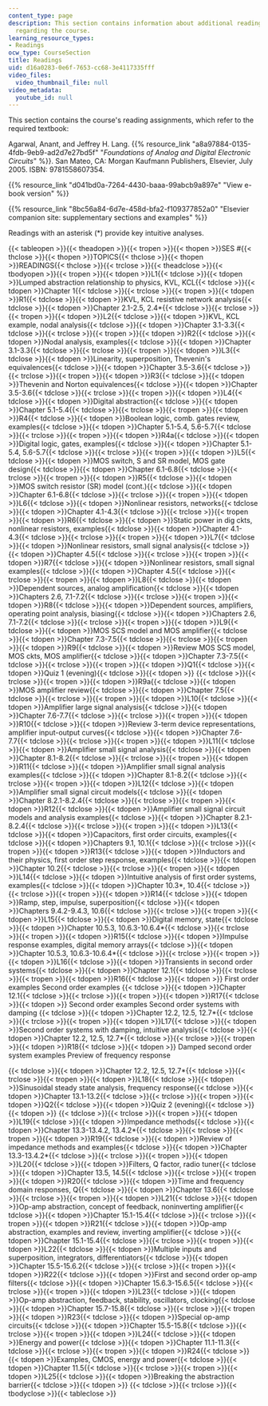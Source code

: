 ```yaml
---
content_type: page
description: This section contains information about additional reading materials
  regarding the course.
learning_resource_types:
- Readings
ocw_type: CourseSection
title: Readings
uid: d16a0283-0e6f-7653-cc68-3e4117335fff
video_files:
  video_thumbnail_file: null
video_metadata:
  youtube_id: null
---
```

This section contains the course's reading assignments, which refer to the required textbook:

Agarwal, Anant, and Jeffrey H. Lang. {{% resource_link "a8a97884-0135-4fdb-9eb9-ad2d7e27bd5f" "_Foundations of Analog and Digital Electronic Circuits_" %}}. San Mateo, CA: Morgan Kaufmann Publishers, Elsevier, July 2005. ISBN: 9781558607354.

{{% resource_link "d041bd0a-7264-4430-baaa-99abcb9a897e" "View e-book version" %}}

{{% resource_link "8bc56a84-6d7e-458d-bfa2-f109377852a0" "Elsevier companion site: supplementary sections and examples" %}}

Readings with an asterisk (\*) provide key intuitive analyses.

{{< tableopen >}}{{< theadopen >}}{{< tropen >}}{{< thopen >}}SES #{{< thclose >}}{{< thopen >}}TOPICS{{< thclose >}}{{< thopen >}}READINGS{{< thclose >}}{{< trclose >}}{{< theadclose >}}{{< tbodyopen >}}{{< tropen >}}{{< tdopen >}}L1{{< tdclose >}}{{< tdopen >}}Lumped abstraction relationship to physics, KVL, KCL{{< tdclose >}}{{< tdopen >}}Chapter 1{{< tdclose >}}{{< trclose >}}{{< tropen >}}{{< tdopen >}}R1{{< tdclose >}}{{< tdopen >}}KVL, KCL resistive network analysis{{< tdclose >}}{{< tdopen >}}Chapter 2.1-2.5, 2.4\*{{< tdclose >}}{{< trclose >}}{{< tropen >}}{{< tdopen >}}L2{{< tdclose >}}{{< tdopen >}}KVL, KCL example, nodal analysis{{< tdclose >}}{{< tdopen >}}Chapter 3.1-3.3{{< tdclose >}}{{< trclose >}}{{< tropen >}}{{< tdopen >}}R2{{< tdclose >}}{{< tdopen >}}Nodal analysis, examples{{< tdclose >}}{{< tdopen >}}Chapter 3.1-3.3{{< tdclose >}}{{< trclose >}}{{< tropen >}}{{< tdopen >}}L3{{< tdclose >}}{{< tdopen >}}Linearity, superposition, Thevenin's equivalences{{< tdclose >}}{{< tdopen >}}Chapter 3.5-3.6{{< tdclose >}}{{< trclose >}}{{< tropen >}}{{< tdopen >}}R3{{< tdclose >}}{{< tdopen >}}Thevenin and Norton equivalences{{< tdclose >}}{{< tdopen >}}Chapter 3.5-3.6{{< tdclose >}}{{< trclose >}}{{< tropen >}}{{< tdopen >}}L4{{< tdclose >}}{{< tdopen >}}Digital abstraction{{< tdclose >}}{{< tdopen >}}Chapter 5.1-5.4{{< tdclose >}}{{< trclose >}}{{< tropen >}}{{< tdopen >}}R4{{< tdclose >}}{{< tdopen >}}Boolean logic, comb. gates review, examples{{< tdclose >}}{{< tdopen >}}Chapter 5.1-5.4, 5.6-5.7{{< tdclose >}}{{< trclose >}}{{< tropen >}}{{< tdopen >}}R4a{{< tdclose >}}{{< tdopen >}}Digital logic, gates, examples{{< tdclose >}}{{< tdopen >}}Chapter 5.1-5.4, 5.6-5.7{{< tdclose >}}{{< trclose >}}{{< tropen >}}{{< tdopen >}}L5{{< tdclose >}}{{< tdopen >}}MOS switch, S and SR model, MOS gate design{{< tdclose >}}{{< tdopen >}}Chapter 6.1-6.8{{< tdclose >}}{{< trclose >}}{{< tropen >}}{{< tdopen >}}R5{{< tdclose >}}{{< tdopen >}}MOS switch resistor (SR) model (cont.){{< tdclose >}}{{< tdopen >}}Chapter 6.1-6.8{{< tdclose >}}{{< trclose >}}{{< tropen >}}{{< tdopen >}}L6{{< tdclose >}}{{< tdopen >}}Nonlinear resistors, networks{{< tdclose >}}{{< tdopen >}}Chapter 4.1-4.3{{< tdclose >}}{{< trclose >}}{{< tropen >}}{{< tdopen >}}R6{{< tdclose >}}{{< tdopen >}}Static power in dig ckts, nonlinear resistors, examples{{< tdclose >}}{{< tdopen >}}Chapter 4.1-4.3{{< tdclose >}}{{< trclose >}}{{< tropen >}}{{< tdopen >}}L7{{< tdclose >}}{{< tdopen >}}Nonlinear resistors, small signal analysis{{< tdclose >}}{{< tdopen >}}Chapter 4.5{{< tdclose >}}{{< trclose >}}{{< tropen >}}{{< tdopen >}}R7{{< tdclose >}}{{< tdopen >}}Nonlinear resistors, small signal examples{{< tdclose >}}{{< tdopen >}}Chapter 4.5{{< tdclose >}}{{< trclose >}}{{< tropen >}}{{< tdopen >}}L8{{< tdclose >}}{{< tdopen >}}Dependent sources, analog amplification{{< tdclose >}}{{< tdopen >}}Chapters 2.6, 7.1-7.2{{< tdclose >}}{{< trclose >}}{{< tropen >}}{{< tdopen >}}R8{{< tdclose >}}{{< tdopen >}}Dependent sources, amplifiers, operating point analysis, biasing{{< tdclose >}}{{< tdopen >}}Chapters 2.6, 7.1-7.2{{< tdclose >}}{{< trclose >}}{{< tropen >}}{{< tdopen >}}L9{{< tdclose >}}{{< tdopen >}}MOS SCS model and MOS amplifier{{< tdclose >}}{{< tdopen >}}Chapter 7.3-7.5{{< tdclose >}}{{< trclose >}}{{< tropen >}}{{< tdopen >}}R9{{< tdclose >}}{{< tdopen >}}Review MOS SCS model, MOS ckts, MOS amplifier{{< tdclose >}}{{< tdopen >}}Chapter 7.3-7.5{{< tdclose >}}{{< trclose >}}{{< tropen >}}{{< tdopen >}}Q1{{< tdclose >}}{{< tdopen >}}Quiz 1 (evening){{< tdclose >}}{{< tdopen >}} {{< tdclose >}}{{< trclose >}}{{< tropen >}}{{< tdopen >}}R9a{{< tdclose >}}{{< tdopen >}}MOS amplifier review{{< tdclose >}}{{< tdopen >}}Chapter 7.5{{< tdclose >}}{{< trclose >}}{{< tropen >}}{{< tdopen >}}L10{{< tdclose >}}{{< tdopen >}}Amplifier large signal analysis{{< tdclose >}}{{< tdopen >}}Chapter 7.6-7.7{{< tdclose >}}{{< trclose >}}{{< tropen >}}{{< tdopen >}}R10{{< tdclose >}}{{< tdopen >}}Review 3-term device representations, amplifier input-output curves{{< tdclose >}}{{< tdopen >}}Chapter 7.6-7.7{{< tdclose >}}{{< trclose >}}{{< tropen >}}{{< tdopen >}}L11{{< tdclose >}}{{< tdopen >}}Amplifier small signal analysis{{< tdclose >}}{{< tdopen >}}Chapter 8.1-8.2{{< tdclose >}}{{< trclose >}}{{< tropen >}}{{< tdopen >}}R11{{< tdclose >}}{{< tdopen >}}Amplifier small signal analysis examples{{< tdclose >}}{{< tdopen >}}Chapter 8.1-8.2{{< tdclose >}}{{< trclose >}}{{< tropen >}}{{< tdopen >}}L12{{< tdclose >}}{{< tdopen >}}Amplifier small signal circuit models{{< tdclose >}}{{< tdopen >}}Chapter 8.2.1-8.2.4{{< tdclose >}}{{< trclose >}}{{< tropen >}}{{< tdopen >}}R12{{< tdclose >}}{{< tdopen >}}Amplifier small signal circuit models and analysis examples{{< tdclose >}}{{< tdopen >}}Chapter 8.2.1-8.2.4{{< tdclose >}}{{< trclose >}}{{< tropen >}}{{< tdopen >}}L13{{< tdclose >}}{{< tdopen >}}Capacitors, first order circuits, examples{{< tdclose >}}{{< tdopen >}}Chapters 9.1, 10.1{{< tdclose >}}{{< trclose >}}{{< tropen >}}{{< tdopen >}}R13{{< tdclose >}}{{< tdopen >}}Inductors and their physics, first order step response, examples{{< tdclose >}}{{< tdopen >}}Chapter 10.2{{< tdclose >}}{{< trclose >}}{{< tropen >}}{{< tdopen >}}L14{{< tdclose >}}{{< tdopen >}}Intuitive analysis of first order systems, examples{{< tdclose >}}{{< tdopen >}}Chapter 10.3\*, 10.4{{< tdclose >}}{{< trclose >}}{{< tropen >}}{{< tdopen >}}R14{{< tdclose >}}{{< tdopen >}}Ramp, step, impulse, superposition{{< tdclose >}}{{< tdopen >}}Chapters 9.4.2-9.4.3, 10.6{{< tdclose >}}{{< trclose >}}{{< tropen >}}{{< tdopen >}}L15{{< tdclose >}}{{< tdopen >}}Digital memory, state{{< tdclose >}}{{< tdopen >}}Chapter 10.5.3, 10.6.3-10.6.4\*{{< tdclose >}}{{< trclose >}}{{< tropen >}}{{< tdopen >}}R15{{< tdclose >}}{{< tdopen >}}Impulse response examples, digital memory arrays{{< tdclose >}}{{< tdopen >}}Chapter 10.5.3, 10.6.3-10.6.4\*{{< tdclose >}}{{< trclose >}}{{< tropen >}}{{< tdopen >}}L16{{< tdclose >}}{{< tdopen >}}Transients in second order systems{{< tdclose >}}{{< tdopen >}}Chapter 12.1{{< tdclose >}}{{< trclose >}}{{< tropen >}}{{< tdopen >}}R16{{< tdclose >}}{{< tdopen >}}
First order examples
Second order examples
{{< tdclose >}}{{< tdopen >}}Chapter 12.1{{< tdclose >}}{{< trclose >}}{{< tropen >}}{{< tdopen >}}R17{{< tdclose >}}{{< tdopen >}}
Second order examples
Second order systems with damping
{{< tdclose >}}{{< tdopen >}}Chapter 12.2, 12.5, 12.7\*{{< tdclose >}}{{< trclose >}}{{< tropen >}}{{< tdopen >}}L17{{< tdclose >}}{{< tdopen >}}Second order systems with damping, intuitive analysis{{< tdclose >}}{{< tdopen >}}Chapter 12.2, 12.5, 12.7\*{{< tdclose >}}{{< trclose >}}{{< tropen >}}{{< tdopen >}}R18{{< tdclose >}}{{< tdopen >}}
Damped second order system examples
Preview of frequency response

{{< tdclose >}}{{< tdopen >}}Chapter 12.2, 12.5, 12.7\*{{< tdclose >}}{{< trclose >}}{{< tropen >}}{{< tdopen >}}L18{{< tdclose >}}{{< tdopen >}}Sinusoidal steady state analysis, frequency response{{< tdclose >}}{{< tdopen >}}Chapter 13.1-13.2{{< tdclose >}}{{< trclose >}}{{< tropen >}}{{< tdopen >}}Q2{{< tdclose >}}{{< tdopen >}}Quiz 2 (evening){{< tdclose >}}{{< tdopen >}} {{< tdclose >}}{{< trclose >}}{{< tropen >}}{{< tdopen >}}L19{{< tdclose >}}{{< tdopen >}}Impedance methods{{< tdclose >}}{{< tdopen >}}Chapter 13.3-13.4.2, 13.4.2\*{{< tdclose >}}{{< trclose >}}{{< tropen >}}{{< tdopen >}}R19{{< tdclose >}}{{< tdopen >}}Review of impedance methods and examples{{< tdclose >}}{{< tdopen >}}Chapter 13.3-13.4.2\*{{< tdclose >}}{{< trclose >}}{{< tropen >}}{{< tdopen >}}L20{{< tdclose >}}{{< tdopen >}}Filters, Q factor, radio tuner{{< tdclose >}}{{< tdopen >}}Chapter 13.5, 14.5{{< tdclose >}}{{< trclose >}}{{< tropen >}}{{< tdopen >}}R20{{< tdclose >}}{{< tdopen >}}Time and frequency domain responses, Q{{< tdclose >}}{{< tdopen >}}Chapter 13.6{{< tdclose >}}{{< trclose >}}{{< tropen >}}{{< tdopen >}}L21{{< tdclose >}}{{< tdopen >}}Op-amp abstraction, concept of feedback, noninverting amplifier{{< tdclose >}}{{< tdopen >}}Chapter 15.1-15.4{{< tdclose >}}{{< trclose >}}{{< tropen >}}{{< tdopen >}}R21{{< tdclose >}}{{< tdopen >}}Op-amp abstraction, examples and review, inverting amplifier{{< tdclose >}}{{< tdopen >}}Chapter 15.1-15.4{{< tdclose >}}{{< trclose >}}{{< tropen >}}{{< tdopen >}}L22{{< tdclose >}}{{< tdopen >}}Multiple inputs and superposition, integrators, differentiators{{< tdclose >}}{{< tdopen >}}Chapter 15.5-15.6.2{{< tdclose >}}{{< trclose >}}{{< tropen >}}{{< tdopen >}}R22{{< tdclose >}}{{< tdopen >}}First and second order op-amp filters{{< tdclose >}}{{< tdopen >}}Chapter 15.6.3-15.6.5{{< tdclose >}}{{< trclose >}}{{< tropen >}}{{< tdopen >}}L23{{< tdclose >}}{{< tdopen >}}Op-amp abstraction, feedback, stability, oscillators, clocking{{< tdclose >}}{{< tdopen >}}Chapter 15.7-15.8{{< tdclose >}}{{< trclose >}}{{< tropen >}}{{< tdopen >}}R23{{< tdclose >}}{{< tdopen >}}Special op-amp circuits{{< tdclose >}}{{< tdopen >}}Chapter 15.5-15.8{{< tdclose >}}{{< trclose >}}{{< tropen >}}{{< tdopen >}}L24{{< tdclose >}}{{< tdopen >}}Energy and power{{< tdclose >}}{{< tdopen >}}Chapter 11.1-11.3{{< tdclose >}}{{< trclose >}}{{< tropen >}}{{< tdopen >}}R24{{< tdclose >}}{{< tdopen >}}Examples, CMOS, energy and power{{< tdclose >}}{{< tdopen >}}Chapter 11.5{{< tdclose >}}{{< trclose >}}{{< tropen >}}{{< tdopen >}}L25{{< tdclose >}}{{< tdopen >}}Breaking the abstraction barrier{{< tdclose >}}{{< tdopen >}} {{< tdclose >}}{{< trclose >}}{{< tbodyclose >}}{{< tableclose >}}